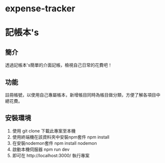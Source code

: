 # expense-tracker
<h1>記帳本's</h1>
    
<h2>簡介</h2>
<p>透過記帳本's簡單的介面記帳，檢視自己日常的花費吧！</p>
    
<h2>功能</h2>
<p>註冊帳號，以使用自己專屬帳本，新增帳目同時為帳目做分類，方便了解各項目中總花費。</p>
    
<h2>安裝環境</h2>
<ol>
<li>使用 git clone 下載此專案至本機</li>
<li>使用終端機在該資料夾中安裝npm套件 npm install</li>
<li>在安裝nodemon套件 npm install nodemon</li>
<li>啟動本機伺服器 npm run dev</li>
<li>即可在 http://localhost:3000/ 執行專案</li>
</ol>
